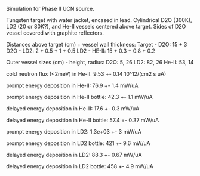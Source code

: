 Simulation for Phase II UCN source.

Tungsten target with water jacket, encased in lead.
Cylindrical D2O (300K), LD2 (20 or 80K?), and He-II vessels centered above target.
Sides of D2O vessel covered with graphite reflectors.

Distances above target (cm) + vessel wall thickness:
Target - D2O: 15 + 3
D2O - LD2: 2 + 0.5 + 1 + 0.5
LD2 - HE-II: 15 + 0.3 + 0.8 + 0.2

Outer vessel sizes (cm) - height, radius:
D2O: 5, 26
LD2: 82, 26
He-II: 53, 14

cold neutron flux (<2meV) in He-II:
9.53 +- 0.14 10^12/(cm2 s uA)

prompt energy deposition in He-II:
76.9 +- 1.4 mW/uA

prompt energy deposition in He-II bottle:
42.3 +- 1.1 mW/uA

delayed energy deposition in He-II:
17.6 +- 0.3 mW/uA

delayed energy deposition in He-II bottle:
57.4 +- 0.37 mW/uA

prompt energy deposition in LD2:
1.3e+03 +- 3 mW/uA

prompt energy deposition in LD2 bottle:
421 +- 9.6 mW/uA

delayed energy deposition in LD2:
88.3 +- 0.67 mW/uA

delayed energy deposition in LD2 bottle:
458 +- 4.9 mW/uA

